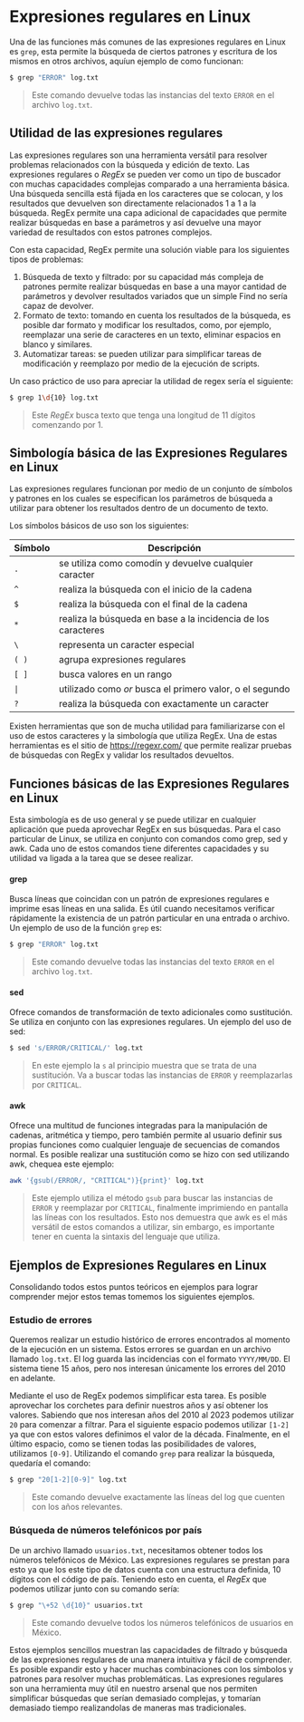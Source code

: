 # Expresiones regulares en Linux

Una de las funciones más comunes de las expresiones regulares en Linux es `grep`, esta permite la búsqueda de ciertos patrones y escritura de los mismos en otros archivos, aquíun ejemplo de como funcionan:

```sh
$ grep "ERROR" log.txt
```

> Este comando devuelve todas las instancias del texto `ERROR` en el archivo `log.txt`.

## Utilidad de las expresiones regulares

Las expresiones regulares son una herramienta versátil para resolver problemas relacionados con la búsqueda y edición de texto. Las expresiones regulares o _RegEx_ se pueden ver como un tipo de buscador con muchas capacidades complejas comparado a una herramienta básica. Una búsqueda sencilla está fijada en los caracteres que se colocan, y los resultados que devuelven son directamente relacionados 1 a 1 a la búsqueda. RegEx permite una capa adicional de capacidades que permite realizar búsquedas en base a parámetros y así devuelve una mayor variedad de resultados con estos patrones complejos.

Con esta capacidad, RegEx permite una solución viable para los siguientes tipos de problemas:

1.	Búsqueda de texto y filtrado: por su capacidad más compleja de patrones permite realizar búsquedas en base a una mayor cantidad de parámetros y devolver resultados variados que un simple Find no sería capaz de devolver.
2.	Formato de texto: tomando en cuenta los resultados de la búsqueda, es posible dar formato y modificar los resultados, como, por ejemplo, reemplazar una serie de caracteres en un texto, eliminar espacios en blanco y similares.
3.	Automatizar tareas: se pueden utilizar para simplificar tareas de modificación y reemplazo por medio de la ejecución de scripts.

Un caso práctico de uso para apreciar la utilidad de regex sería el siguiente:

```sh
$ grep 1\d{10} log.txt
```

> Este _RegEx_ busca texto que tenga una longitud de 11 dígitos comenzando por 1.

## Simbología básica de las Expresiones Regulares en Linux

Las expresiones regulares funcionan por medio de un conjunto de símbolos y patrones en los cuales se especifican los parámetros de búsqueda a utilizar para obtener los resultados dentro de un documento de texto.

Los símbolos básicos de uso son los siguientes:

| Símbolo | Descripción | 
|---|---|
| `.` | se utiliza como comodín y devuelve cualquier caracter |
| `^` | realiza la búsqueda con el inicio de la cadena |
| `$` | realiza la búsqueda con el final de la cadena |
| `*` | realiza la búsqueda en base a la incidencia de los caracteres |
| `\` | representa un caracter especial |
| `( )` | agrupa expresiones regulares |
| `[ ]` | busca valores en un rango |
| `\|` | utilizado como _or_ busca el primero valor, o el segundo |
| `?` | realiza la búsqueda con exactamente un caracter |

Existen herramientas que son de mucha utilidad para familiarizarse con el uso de estos caracteres y la simbología que utiliza RegEx. Una de estas herramientas es el sitio de https://regexr.com/ que permite realizar pruebas de búsquedas con RegEx y validar los resultados devueltos.

## Funciones básicas de las Expresiones Regulares en Linux
Esta simbología es de uso general y se puede utilizar en cualquier aplicación que pueda aprovechar RegEx en sus búsquedas. Para el caso particular de Linux, se utiliza en conjunto con comandos como grep, sed y awk. Cada uno de estos comandos tiene diferentes capacidades y su utilidad va ligada a la tarea que se desee realizar.

#### grep

Busca líneas que coincidan con un patrón de expresiones regulares e imprime esas líneas en una salida. Es útil cuando necesitamos verificar rápidamente la existencia de un patrón particular en una entrada o archivo. Un ejemplo de uso de la función `grep` es:

```sh
$ grep "ERROR" log.txt
```

> Este comando devuelve todas las instancias del texto `ERROR` en el archivo `log.txt`.

#### sed

Ofrece comandos de transformación de texto adicionales como sustitución. Se utiliza en conjunto con las expresiones regulares. Un ejemplo del uso de sed:

```sh
$ sed 's/ERROR/CRITICAL/' log.txt
```

> En este ejemplo la `s` al principio muestra que se trata de una sustitución. Va a buscar todas las instancias de `ERROR` y reemplazarlas por `CRITICAL`.

#### awk

Ofrece una multitud de funciones integradas para la manipulación de cadenas, aritmética y tiempo, pero también permite al usuario definir sus propias funciones como cualquier lenguaje de secuencias de comandos normal. Es posible realizar una sustitución como se hizo con sed utilizando awk, chequea este ejemplo:

```sh
awk '{gsub(/ERROR/, "CRITICAL")}{print}' log.txt
```

> Este ejemplo utiliza el método `gsub` para buscar las instancias de `ERROR` y reemplazar por `CRITICAL`, finalmente imprimiendo en pantalla las líneas con los resultados. Esto nos demuestra que awk es el más versátil de estos comandos a utilizar, sin embargo, es importante tener en cuenta la sintaxis del lenguaje que utiliza.

## Ejemplos de Expresiones Regulares en Linux

Consolidando todos estos puntos teóricos en ejemplos para lograr comprender mejor estos temas tomemos los siguientes ejemplos.

### Estudio de errores

Queremos realizar un estudio histórico de errores encontrados al momento de la ejecución en un sistema. Estos errores se guardan en un archivo llamado `log.txt`. El log guarda las incidencias con el formato `YYYY/MM/DD`. El sistema tiene 15 años, pero nos interesan únicamente los errores del 2010 en adelante.

Mediante el uso de RegEx podemos simplificar esta tarea. Es posible aprovechar los corchetes para definir nuestros años y así obtener los valores. Sabiendo que nos interesan años del 2010 al 2023 podemos utilizar `20` para comenzar a filtrar. Para el siguiente espacio podemos utilizar `[1-2]` ya que con estos valores definimos el valor de la década. Finalmente, en el último espacio, como se tienen todas las posibilidades de valores, utilizamos `[0-9]`. Utilizando el comando `grep` para realizar la búsqueda, quedaría el comando:

```sh
$ grep "20[1-2][0-9]" log.txt
```

> Este comando devuelve exactamente las líneas del log que cuenten con los años relevantes. 

### Búsqueda de números telefónicos por país

De un archivo llamado `usuarios.txt`, necesitamos obtener todos los números telefónicos de México. Las expresiones regulares se prestan para esto ya que los este tipo de datos cuenta con una estructura definida, 10 dígitos con el código de país.
Teniendo esto en cuenta, el _RegEx_ que podemos utilizar junto con su comando sería:

```sh
$ grep "\+52 \d{10}" usuarios.txt
```

> Este comando devuelve todos los números telefónicos de usuarios en México.

Estos ejemplos sencillos muestran las capacidades de filtrado y búsqueda de las expresiones regulares de una manera intuitiva y fácil de comprender. Es posible expandir esto y hacer muchas combinaciones con los símbolos y patrones para resolver muchas problemáticas. Las expresiones regulares son una herramienta muy útil en nuestro arsenal que nos permiten simplificar búsquedas que serían demasiado complejas, y tomarían demasiado tiempo realizandolas de maneras mas tradicionales.
